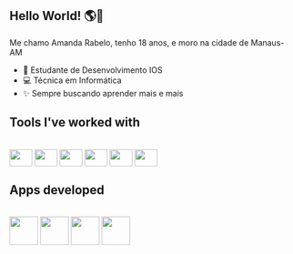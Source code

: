 ## Hello World! 🌎🩵

Me chamo Amanda Rabelo, tenho 18 anos, e moro na cidade de Manaus-AM

- 🍎 Estudante de Desenvolvimento IOS
- 💻 Técnica em Informática
- ✨ Sempre buscando aprender mais e mais

## Tools I've worked with
<div style = "display: inline_block"><br>
   <img align = "center" height = "30" width = "40" src="https://cdn.jsdelivr.net/gh/devicons/devicon@latest/icons/swift/swift-original.svg" />
   <img align = "center" height = "30" width = "40" src="https://cdn.jsdelivr.net/gh/devicons/devicon@latest/icons/c/c-original.svg" />
   <img align = "center" height = "30" width = "40" src="https://cdn.jsdelivr.net/gh/devicons/devicon@latest/icons/java/java-original.svg" />
   <img align = "center" height = "30" width = "40" src="https://cdn.jsdelivr.net/gh/devicons/devicon@latest/icons/html5/html5-original.svg" />
   <img align = "center" height = "30" width = "40" src="https://cdn.jsdelivr.net/gh/devicons/devicon@latest/icons/css3/css3-original.svg" />
   <img align = "center" height = "30" width = "40" src="https://cdn.jsdelivr.net/gh/devicons/devicon@latest/icons/kotlin/kotlin-original.svg" />
</div>

## Apps developed

<div style = "display: inline_block"><br>
    <img align = "center" height = "50" width = "50" src="https://github.com/user-attachments/assets/f79ad4e8-5bdd-458c-8cbb-0bdf6782d9e2"/>
    <img align = "center" height = "50" width = "50" src="file:///Users/amandarabelo/Documents/IconsApps/PaladaresIcon.png" />
    <img align = "center" height = "50" width = "50" src="file:///Users/amandarabelo/Documents/IconsApps/QuemMatouMeusCahosIcon.png" />
    <img align = "center" height = "50" width = "50" src="file:///Users/amandarabelo/Documents/IconsApps/LuminaIcon.png" />
</div>
